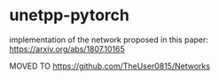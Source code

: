 # unetpp-pytorch

implementation of the network proposed in this paper: https://arxiv.org/abs/1807.10165

MOVED TO https://github.com/TheUser0815/Networks
